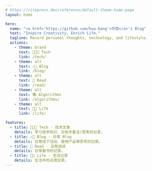 ```yaml
---
# https://vitepress.dev/reference/default-theme-home-page
layout: home

hero:
  name: "<a href='https://github.com/hua-bang'>华铧</a>'s Blog"
  text: "Inspire Creativity, Enrich Life."
  tagline: Record personal thoughts, technology, and lifestyle.
  actions:
    - theme: brand
      text: 🧑🏻‍💻 Tech
      link: /tech/
    - theme: alt
      text: ✍🏼 Blog
      link: /blog/
    - theme: alt
      text: 📖 Read
      link: /read/
    - theme: alt
      text: 📚 Algorithms
      link: /algorithms/
    - theme: alt
      text: 👋🏻 Life
      link: /life/

features:
  - title: 🧑🏻‍💻 Tech - 技术文章
    details: 学习技术知识、对技术看法/思考的记录。
  - title: ✍🏼 Blog - 日常 Blog
    details: 日常线下活动、使用产品等思考的记录。
  - title: 📖 Read - 日常阅读
    details: 日常看书的记录。
  - title: 👋🏻 Life - 生活记录
    details: 生活中的点滴记录。
---
```

